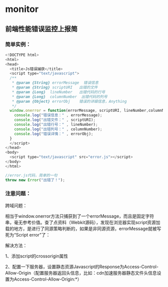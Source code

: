 # monitor
## 前端性能错误监控上报简

### 简单实例：
```javascript
<!DOCTYPE html> 
<html> 
<head> 
  <title>Js错误捕获</title> 
  <script type="text/javascript"> 
  /** 
   * @param {String} errorMessage  错误信息 
   * @param {String} scriptURI   出错的文件 
   * @param {Long}  lineNumber   出错代码的行号 
   * @param {Long}  columnNumber  出错代码的列号 
   * @param {Object} errorObj    错误的详细信息，Anything 
   */
  window.onerror = function(errorMessage, scriptURI, lineNumber,columnNumber,errorObj) { 
    console.log("错误信息：" , errorMessage); 
    console.log("出错文件：" , scriptURI); 
    console.log("出错行号：" , lineNumber); 
    console.log("出错列号：" , columnNumber); 
    console.log("错误详情：" , errorObj); 
  } 
  </script> 
</head> 
<body> 
  <script type="text/javascript" src="error.js"></script> 
</body> 
</html>

//error.js代码，简单的一句
throw new Error("出错了！"); 
```
### 注意问题：

跨域问题：

相当于window.onerror方法只捕获到了一个errorMessage，而且是固定字符串，毫无参考价值。查了点资料（Webkit源码），发现在浏览器实现script资源加载的地方，是进行了同源策略判断的，如果是非同源资源，errorMessage就被写死为“Script error”了：

解决方法：

1、添加script的crossorigin属性

2、配置一下服务器，设置静态资源Javascript的Response为Access-Control-Allow-Origin（配置服务器返回头信息，比如：cdn加速服务器静态文件头信息设置为Access-Control-Allow-Origin:*）
